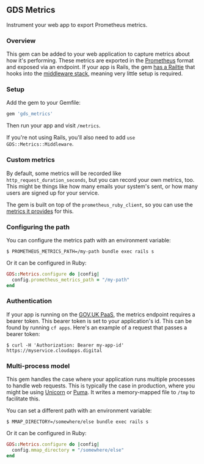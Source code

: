 ## GDS Metrics

Instrument your web app to export Prometheus metrics.

### Overview

This gem can be added to your web application to capture metrics about how it's
performing. These metrics are exported in the [Prometheus](https://prometheus.io/)
format and exposed via an endpoint. If your app is Rails, the gem
[has a Railtie](https://github.com/alphagov/gds_metrics_ruby/blob/master/lib/gds_metrics/railtie.rb)
that hooks into the
[middleware stack](https://www.amberbit.com/blog/2011/07/13/introduction-to-rack-middleware/),
meaning very little setup is required.

### Setup

Add the gem to your Gemfile:

```ruby
gem 'gds_metrics'
```

Then run your app and visit `/metrics`.

If you're not using Rails, you'll also need to add `use GDS::Metrics::Middleware`.

### Custom metrics

By default, some metrics will be recorded like `http_request_duration_seconds`,
but you can record your own metrics, too. This might be things like how many
emails your system's sent, or how many users are signed up for your service.

The gem is built on top of the `prometheus_ruby_client`, so you can use the
[metrics it provides](https://github.com/prometheus/client_ruby#metrics) for
this.

### Configuring the path

You can configure the metrics path with an environment variable:

```
$ PROMETHEUS_METRICS_PATH=/my-path bundle exec rails s
```

Or it can be configured in Ruby:

```ruby
GDS::Metrics.configure do |config|
  config.prometheus_metrics_path = "/my-path"
end
```

### Authentication

If your app is running on the
[GOV.UK PaaS](https://docs.cloud.service.gov.uk/#technical-documentation-for-gov-uk-paas),
the metrics endpoint requires a bearer token. This bearer token is set to your
application's id. This can be found by running `cf apps`. Here's an example of a
request that passes a bearer token:

```
$ curl -H 'Authorization: Bearer my-app-id' https://myservice.cloudapps.digital
```

### Multi-process model

This gem handles the case where your application runs multiple processes to
handle web requests. This is typically the case in production, where you might
be using [Unicorn](https://github.com/blog/517-unicorn) or
[Puma](https://github.com/puma/puma). It writes a memory-mapped file to `/tmp`
to facilitate this.

You can set a different path with an environment variable:

```
$ MMAP_DIRECTORY=/somewhere/else bundle exec rails s
```

Or it can be configured in Ruby:

```ruby
GDS::Metrics.configure do |config|
  config.mmap_directory = "/somewhere/else"
end
```
